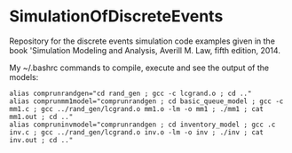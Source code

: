 # SimulationOfDiscreteEvents
Repository for the discrete events simulation code examples given in the book 'Simulation Modeling and Analysis, Averill M. Law, fifth edition, 2014.

My ~/.bashrc commands to compile, execute and see the output of the models:

```
alias comprunrandgen="cd rand_gen ; gcc -c lcgrand.o ; cd .."
alias comprunmm1model="comprunrandgen ; cd basic_queue_model ; gcc -c mm1.c ; gcc ../rand_gen/lcgrand.o mm1.o -lm -o mm1 ; ./mm1 ; cat mm1.out ; cd .."
alias compruninvmodel="comprunrandgen ; cd inventory_model ; gcc .c inv.c ; gcc ../rand_gen/lcgrand.o inv.o -lm -o inv ; ./inv ; cat inv.out ; cd .."
```
